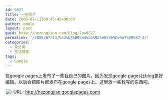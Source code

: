 ```yaml
---
id: 9827
title: 一些图片
date: 2006-07-13T00:45:45+00:00
author: omale
layout: post
guid: http://hezongjian.com/blog/?p=9827
permalink: '/2006/07/13/%e4%b8%80%e4%ba%9b%e5%9b%be%e7%89%87-2/'
categories:
  - 未分类
  - 生活随笔
tags:
  - Google
---
```

在google&nbsp;pages上发布了一些我自己的图片，因为发现google&nbsp;pages比blog更好编辑。以后会把图片都发布在google&nbsp;pages上。这里放一些我写的东西吧。

<img src=http://style.blogcn.com/blogcnpage/style/images/images/aurl.gif align=absbottom hspace=2 alt='::URL::' border=0><a href='http://hezongjian.googlepages.com/' target=_blank>http://hezongjian.googlepages.com/</a>